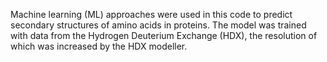 Machine learning (ML) approaches were used in this code to predict secondary structures of amino acids in proteins. The model was trained with data from the Hydrogen Deuterium Exchange (HDX), the resolution of which was increased by the HDX modeller. 
